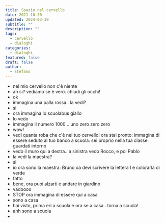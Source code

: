 ```yaml
---
title: Spazio nel cervello
date: 2021-10-30
updated: 2024-03-19
subtitle: ""
description: ""
tags:
  - cervello
  - dialoghi
categories:
  - dialoghi
featured: false
draft: false
author:
  - stefano
---
```


- nel mio cervello non c'è niente
- ah si? vediamo se è vero. chiudi gli occhi!
- ok
- immagina una palla rossa.. la vedi?
- si
- ora immagina lo scuolabus giallo
- lo vedo
- immagina il numero 1000 .. uno zero zero zero
- wow!
- vedi quanta roba che c'è nel tuo cervello! ora stai pronto: immagina di essere seduto al tuo banco a scuola. sei proprio nella tua classe. guardati intorno
- vedo il muro qui a destra.. a sinistra vedo Rocco, e poi Pablo
- la vedi la maestra?
- si
- io ora sono la maestra: Bruno oa devi scrivere la lettera I e colorarla di verde
- fatto
- bene, ora puoi alzarti e andare in giardino
- vadoooo
- STOP ora immagina di essere qui a casa
- sono a casa
- hai visto, prima eri a scuola e ora se a casa.. torna a scuola!
- ahh sono a scuola
- 
